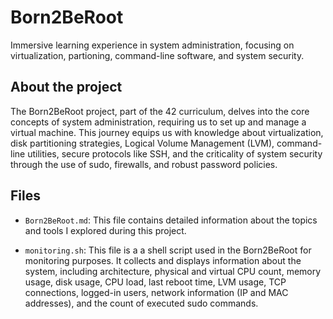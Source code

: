 # Born2BeRoot

Immersive learning experience in system administration, focusing on virtualization, partioning, command-line software, and system security.

## About the project

The Born2BeRoot project, part of the 42 curriculum, delves into the core concepts of system administration, requiring us to set up and manage a virtual machine. This journey equips us with knowledge about virtualization, disk partitioning strategies, Logical Volume Management (LVM), command-line utilities, secure protocols like SSH, and the criticality of system security through the use of sudo, firewalls, and robust password policies.

## Files

- `Born2BeRoot.md`: This file contains detailed information about the topics and tools I explored during this project.

- `monitoring.sh`: This file is a a shell script used in the Born2BeRoot for monitoring purposes. It collects and displays information about the system, including architecture, physical and virtual CPU count, memory usage, disk usage, CPU load, last reboot time, LVM usage, TCP connections, logged-in users, network information (IP and MAC addresses), and the count of executed sudo commands.